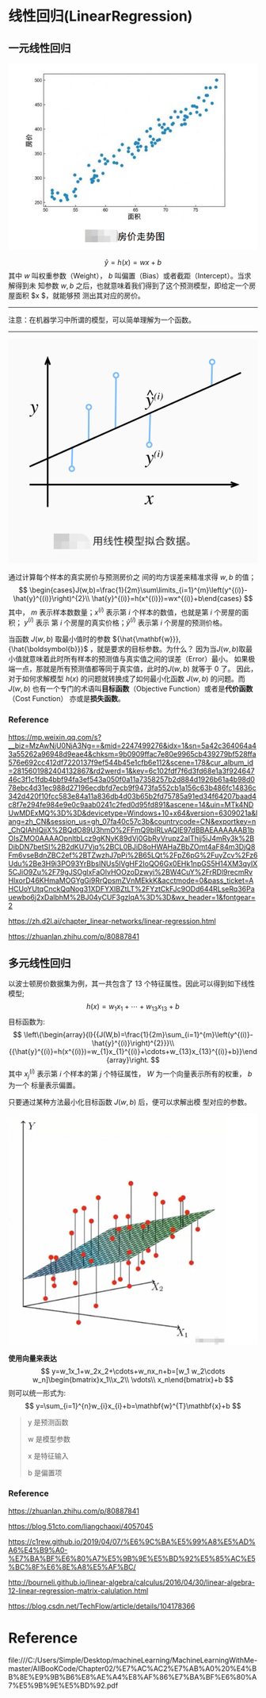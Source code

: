 # 线性回归(LinearRegression)

## 一元线性回归

![image-20230523090959451](./assets/image-20230523090959451.png)




$$
\hat{y}=h(x)=wx+b
$$
其中 $w$ 叫权重参数（Weight）， $b$ 叫偏置（Bias）或者截距（Intercept）。当求解得到未 知参数 $w, b$ 之后，也就意味着我们得到了这个预测模型，即给定一个房屋面积 $x $，就能够预 测出其对应的房价。

---

注意：在机器学习中所谓的模型，可以简单理解为一个函数。

---

![image-20230523093450494](./assets/image-20230523093450494.png)

通过计算每个样本的真实房价与预测房价之 间的均方误差来精准求得 $w, b$ 的值；
$$
\begin{cases}J(w,b)=\frac{1}{2m}\sum\limits_{i=1}^{m}\left(y^{(i)}-\hat{y}^{(i)}\right)^{2}\\ \hat{y}^{(i)}=h(x^{(i)})=wx^{(i)}+b\end{cases}
$$
其中， $m$ 表示样本数数量；$x^{(i)}$ 表示第 $i$ 个样本的数值，也就是第 $i$ 个房屋的面积； $y^{(i)}$ 表示 第 $i$ 个房屋的真实价格；$\hat{y}^{(i)}$ 表示第 $i$ 个房屋的预测价格。

当函数 $J(w, b)$ 取最小值时的参数 ${\hat{\mathbf{w}}}, {\hat{\boldsymbol{b}}}$ ，就是要求的目标参数。为什么？ 因为当$J(w, b)$取最小值就意味着此时所有样本的预测值与真实值之间的误差（Error）最小。 如果极端一点，那就是所有预测值都等同于真实值，此时的$J(w, b)$ 就等于 0 了。 因此，对于如何求解模型 $h(x)$ 的问题就转换成了如何最小化函数 $J(w, b)$ 的问题。而 $J(w, b)$  也有一个专门的术语叫**目标函数**（Objective Function）或者是**代价函数**（Cost Function） 亦或是**损失函数**。

### Reference

https://mp.weixin.qq.com/s?__biz=MzAwNjU0NjA3Ng==&mid=2247499276&idx=1&sn=5a42c364064a43a55262a96948d9eae4&chksm=9b0909ffac7e80e9965cb439279bf528ffa576e692cc412df7220137f9ef544b45e1cfb6e112&scene=178&cur_album_id=2815601982404132867&rd2werd=1&key=6c102fdf7f6d3fd68e1a3f92464746c3f1c1fdb4bbf94fa3ef543a050f0a11a7358257b2d884d1926b61a4b98d078ebc4d31ec988d27196ecdbfd7ecb9f9473fa552cb1a156c63b486fc14836c342d420f10fcc583e84a11a836db4d03b65b2fd75785a91ed34f64207baad4c8f7e294fe984e9e0c9aab0241c2fed0d95fd891&ascene=14&uin=MTk4NDUwMDExMQ%3D%3D&devicetype=Windows+10+x64&version=6309021a&lang=zh_CN&session_us=gh_07fa40c57c3b&countrycode=CN&exportkey=n_ChQIAhIQjjX%2BQdO89U3hmO%2FFmQ9bIRLvAQIE97dBBAEAAAAAAB1bOIsZMO0AAAAOpnltbLcz9gKNyK89dVj0GbRyVrupz2aIThij5iJ4mRy3k%2BDibDN7betSI%2B2dKU7Vjq%2BCL0BJiD8oHWAHaZBbZOmt4aF84m3DjQ8Fm6vseBdnZBC2ef%2BTZwzhJ7pPi%2B65LQt%2FpZ6pG%2FuyZcv%2Fz6Udu%2Be3H9i3PO93YrBbsINUs5lVgHF2IoQO6Gx0EHk1npGS5H14XM3qyIX5CJiO9Zu%2F79gJSOglxFaOlvHOOzoDzwyi%2BW4CuY%2FrRDl9recmRvHlxorD46KHmaMOGYgGi9RrQpsmZVnMEkkK&acctmode=0&pass_ticket=AHCUoYUtqCnckQqNog31XDFYXIBZtLT%2FYztCkFJc9ODd644RLseRq36Pauewbo6j2xDalbhM%2BJ04yCUF3gzlqA%3D%3D&wx_header=1&fontgear=2

https://zh.d2l.ai/chapter_linear-networks/linear-regression.html

https://zhuanlan.zhihu.com/p/80887841



## 多元线性回归

以波士顿房价数据集为例，其一共包含了 13 个特征属性。因此可以得到如下线性模型;
$$
h(x)=w_1x_1+\cdots+w_{13}x_{13}+b
$$
目标函数为:
$$
\left\{\begin{array}{l}{{J(W,b)=\frac{1}{2m}\sum_{i=1}^{m}\left(y^{(i)}-\hat{y}^{(i)}\right)^{2}}}\\ {{\hat{y}^{(i)}=h(x^{(i)})=w_{1}x_{1}^{(i)}+\cdots+w_{13}x_{13}^{(i)}+b}}\end{array}\right.
$$
其中 $x_{j}^{(i)}$ 表示第 $i$ 个样本的第 $j$ 个特征属性， $W$ 为一个向量表示所有的权重， $b$ 为一个 标量表示偏置。

只要通过某种方法最小化目标函数 $J(w, b)$ 后，便可以求解出模 型对应的参数。

![image-20230523104740534](./assets/image-20230523104740534.png)

**使用向量来表达**
$$
y=w_1x_1+w_2x_2+\cdots+w_nx_n+b=[w_1 w_2\cdots w_n]\begin{bmatrix}x_1\\x_2\\ \vdots\\ x_n\end{bmatrix}+b
$$
则可以统一形式为:
$$
y=\sum_{i=1}^{n}w_{i}x_{i}+b=\mathbf{w}^{T}\mathbf{x}+b
$$

>y 是预测函数
>
>w 是模型参数
>
>x 是特征输入
>
>b 是偏置项

### Reference

https://zhuanlan.zhihu.com/p/80887841

https://blog.51cto.com/liangchaoxi/4057045

https://c1rew.github.io/2019/04/07/%E6%9C%BA%E5%99%A8%E5%AD%A6%E4%B9%A0-%E7%BA%BF%E6%80%A7%E5%9B%9E%E5%BD%92%E5%85%AC%E5%BC%8F%E6%8E%A8%E5%AF%BC/

http://bourneli.github.io/linear-algebra/calculus/2016/04/30/linear-algebra-12-linear-regression-matrix-calulation.html

https://blog.csdn.net/TechFlow/article/details/104178366



# Reference

file:///C:/Users/Simple/Desktop/machineLearning/MachineLearningWithMe-master/AllBooKCode/Chapter02/%E7%AC%AC2%E7%AB%A0%20%E4%BB%8E%E9%9B%B6%E8%AE%A4%E8%AF%86%E7%BA%BF%E6%80%A7%E5%9B%9E%E5%BD%92.pdf



